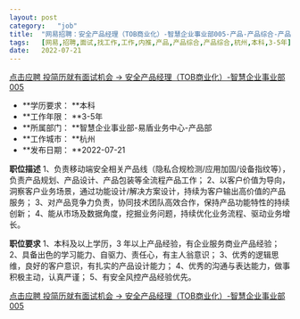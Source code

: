 ```yaml
---
layout:	post
category:	"job"
title:	"网易招聘：安全产品经理（TOB商业化）-智慧企业事业部005-产品-产品综合-产品综合-杭州本科3-5年"
tags:	[网易,招聘,面试,找工作,工作,内推,产品,产品综合,产品综合,杭州,本科,3-5年]
date:	2022-07-21
---
```


[点击应聘 投简历就有面试机会 -> 安全产品经理（TOB商业化）-智慧企业事业部005](http://mobile.bole.netease.com/bole/boleDetail?id=41286&employeeId=346f03c3cda5f04c&key=all)



- **学历要求： **本科
- **工作年限： **3-5年
- **所属部门： **智慧企业事业部-易盾业务中心-产品部
- **工作城市： **杭州
- **发布日期： **2022-07-21



**职位描述**
1、负责移动端安全相关产品线（隐私合规检测/应用加固/设备指纹等），负责产品规划、产品设计、产品包装等全流程产品工作；
2、以客户价值为导向，洞察客户业务场景，通过功能设计/解决方案设计，持续为客户输出高价值的产品服务；
3、对产品竞争力负责，协同技术团队高效合作，保持产品功能特性的持续创新；
4、能从市场及数据角度，挖掘业务问题，持续优化业务流程、驱动业务增长。



**职位要求**
1、本科及以上学历，3 年以上产品经验，有企业服务商业产品经验；
2、具备出色的学习能力、自驱力、责任心，有主人翁意识；
3、优秀的逻辑思维，良好的客户意识，有扎实的产品设计能力；
4、优秀的沟通与表达能力，做事积极主动，认真严谨；
5、有安全风控产品经验优先。



[点击应聘 投简历就有面试机会 -> 安全产品经理（TOB商业化）-智慧企业事业部005](http://mobile.bole.netease.com/bole/boleDetail?id=41286&employeeId=346f03c3cda5f04c&key=all)